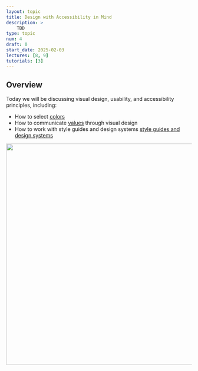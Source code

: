 ```yaml
---
layout: topic
title: Design with Accessibility in Mind
description: > 
    TBD
type: topic
num: 4
draft: 0
start_date: 2025-02-03
lectures: [8, 9]
tutorials: [3]
---
```




## Overview
Today we will be discussing visual design, usability, and accessibility principles, including:

* How to select [colors](../resources/color/)
* How to communicate <a href="https://docs.google.com/document/d/1Vv5tPZ8UjqJNYO9pCp_PQhxHT8qoGY09deKX6uygUFA/edit?usp=sharing" target="_blank">values</a> through visual design
* How to work with style guides and design systems [style guides and design systems](../resources/style-guides/)

<img style="width:600px;" src="{{site.baseurl}}/assets/images/lectures/composition.png" />

